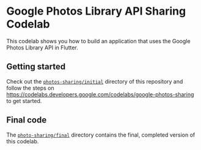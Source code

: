 # Google Photos Library API Sharing Codelab

This codelab shows you how to build an application that uses the Google Photos Library API
in Flutter.

## Getting started

Check out the [`photos-sharing/initial`](initial/) directory of this repository and follow the steps on
https://codelabs.developers.google.com/codelabs/google-photos-sharing to get started.

##  Final code

The [`photo-sharing/final`](final/) directory contains the final, completed version of this codelab.